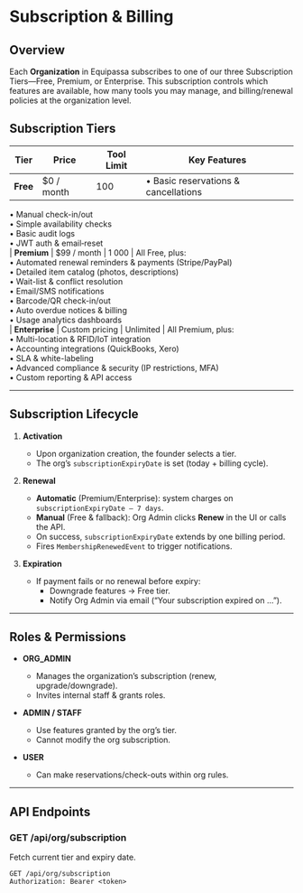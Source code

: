 # Subscription & Billing

## Overview

Each **Organization** in Equipassa subscribes to one of our three Subscription Tiers—Free, Premium, or Enterprise. This
subscription controls which features are available, how many tools you may manage, and billing/renewal policies at the
organization level.

## Subscription Tiers

| Tier     | Price      | Tool Limit | Key Features                         |
|----------|------------|------------|--------------------------------------|
| **Free** | $0 / month | 100        | • Basic reservations & cancellations |

• Manual check-in/out  
• Simple availability checks  
• Basic audit logs  
• JWT auth & email‐reset  
| **Premium** | $99 / month | 1 000 | All Free, plus:  
• Automated renewal reminders & payments (Stripe/PayPal)  
• Detailed item catalog (photos, descriptions)  
• Wait-list & conflict resolution  
• Email/SMS notifications  
• Barcode/QR check-in/out  
• Auto overdue notices & billing  
• Usage analytics dashboards  
| **Enterprise** | Custom pricing | Unlimited | All Premium, plus:  
• Multi-location & RFID/IoT integration  
• Accounting integrations (QuickBooks, Xero)  
• SLA & white-labeling  
• Advanced compliance & security (IP restrictions, MFA)  
• Custom reporting & API access

---

## Subscription Lifecycle

1. **Activation**
    - Upon organization creation, the founder selects a tier.
    - The org’s `subscriptionExpiryDate` is set (today + billing cycle).

2. **Renewal**
    - **Automatic** (Premium/Enterprise): system charges on `subscriptionExpiryDate – 7 days`.
    - **Manual** (Free & fallback): Org Admin clicks **Renew** in the UI or calls the API.
    - On success, `subscriptionExpiryDate` extends by one billing period.
    - Fires `MembershipRenewedEvent` to trigger notifications.

3. **Expiration**
    - If payment fails or no renewal before expiry:
        - Downgrade features → Free tier.
        - Notify Org Admin via email (“Your subscription expired on …”).

---

## Roles & Permissions

- **ORG_ADMIN**
    - Manages the organization’s subscription (renew, upgrade/downgrade).
    - Invites internal staff & grants roles.

- **ADMIN / STAFF**
    - Use features granted by the org’s tier.
    - Cannot modify the org subscription.

- **USER**
    - Can make reservations/check-outs within org rules.

---

## API Endpoints

### GET /api/org/subscription

Fetch current tier and expiry date.

```http
GET /api/org/subscription
Authorization: Bearer <token>

